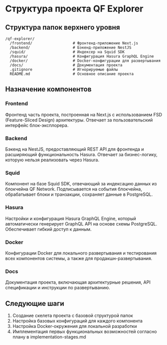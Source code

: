 # Структура проекта QF Explorer

## Структура папок верхнего уровня

```
/qf-explorer/
  /frontend/                  # Фронтенд-приложение Next.js
  /backend/                   # Бэкенд-приложение NestJS
  /squid/                     # Индексер на Squid SDK
  /hasura/                    # Конфигурация Hasura GraphQL Engine
  /docker/                    # Docker-конфигурации для развертывания
  /docs/                      # Документация проекта
  .gitignore                  # Игнорируемые файлы
  README.md                   # Основное описание проекта
```

## Назначение компонентов

### Frontend
Фронтенд часть проекта, построенная на Next.js с использованием FSD (Feature-Sliced Design) архитектуры. Отвечает за пользовательский интерфейс блок-эксплорера.

### Backend
Бэкенд на NestJS, предоставляющий REST API для фронтенда и расширяющий функциональность Hasura. Отвечает за бизнес-логику, которую нельзя реализовать через Hasura.

### Squid
Компонент на базе Squid SDK, отвечающий за индексацию данных из блокчейна QF Network. Подписывается на события блокчейна, обрабатывает блоки и транзакции, сохраняет данные в PostgreSQL.

### Hasura
Настройки и конфигурация Hasura GraphQL Engine, который автоматически генерирует GraphQL API на основе схемы PostgreSQL. Обеспечивает гибкий доступ к данным.

### Docker
Конфигурации Docker для локального развертывания и тестирования всех компонентов системы, а также для продакшн-развертывания.

### Docs
Документация проекта, включающая архитектурные решения, API спецификации и инструкции по развертыванию.

## Следующие шаги

1. Создание скелета проекта с базовой структурой папок
2. Настройка базовых конфигураций для каждого компонента
3. Настройка Docker-окружения для локальной разработки
4. Имплементация первых функциональных возможностей согласно плану в implementation-stages.md 